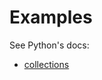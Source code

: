 # Examples
See Python's docs:

  - [collections](https://docs.python.org/3.6/library/collections.html#collections.deque)
